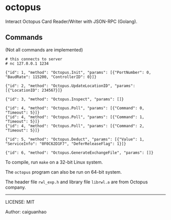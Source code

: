 octopus
=======

Interact Octopus Card Reader/Writer with JSON-RPC (Golang).

## Commands

(Not all commands are implemented)

```
# this connects to server
# nc 127.0.0.1 1234

{"id": 1, "method": "Octopus.Init", "params": [{"PortNumber": 0, "BaudRate": 115200, "ControllerID": 0}]}

{"id": 2, "method": "Octopus.UpdateLocationID", "params": [{"LocationID": 234567}]}

{"id": 3, "method": "Octopus.Inspect", "params": []}

{"id": 4, "method": "Octopus.Poll", "params": [{"Command": 0, "Timeout": 5}]}
{"id": 4, "method": "Octopus.Poll", "params": [{"Command": 1, "Timeout": 5}]}
{"id": 4, "method": "Octopus.Poll", "params": [{"Command": 2, "Timeout": 5}]}

{"id": 5, "method": "Octopus.Deduct", "params": [{"Value": 1, "ServiceInfo": "0F0C62D1F7", "DeferReleaseFlag": 1}]}

{"id": 6, "method": "Octopus.GenerateExchangeFile", "params": []}
```

To compile, run `make` on a 32-bit Linux system.

The `octopus` program can also be run on 64-bit system.

The header file `rwl_exp.h` and library file `librwl.a` are from Octopus company.

---

LICENSE: MIT

Author: caiguanhao
